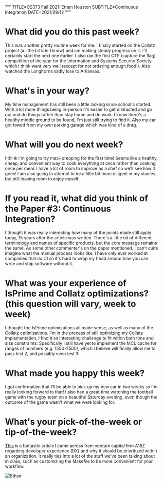 """
TITLE=CS373 Fall 2021: Ethan Houston
SUBTITLE=Continuous Integration
DATE=2021/09/12
"""

# What did you do this past week?
This was another pretty routine week for me. I finally started on the Collatz project (a little bit late I know) and am making steady progress on it. I'll certainly start the next one earlier. I also ran the first CTF (capture the flag) competition of the year for the Information and Systems Security Society which I think went very well (except for not ordering enough food!). Also watched the Longhorns sadly lose to Arkansas.
# What's in your way?
My time management has still been a little lacking since school's started. With a lot more things being in-person it's easier to get distracted and go out and do things rather than stay home and do work. I know there's a healthy middle ground to be found, I'm just still trying to find it. Also my car got towed from my own parking garage which was kind of a drag.
# What will you do next week?
I think I'm going to try meal-prepping for the first time! Seems like a healthy, cheap, and convenient way to cook everything at once rather than cooking once per meal. I have a lot of room to improve as a chef so we'll see how it goes! I am also going to attempt to be a little bit more diligent in my studies, but still leaving room to enjoy myself.
# If you read it, what did you think of the Paper #3: Continuous Integration?
I thought it was really interesting how many of the points made still apply today, 15 years after the article was written. There's a little bit of different terminology and names of specific products, but the core message remains the same. As some other commenter's on the paper mentioned, I can't quite imagine what the manual process looks like. I have only ever worked at companies that do CI so it's hard to wrap my head around how you can write and ship software without it.
# What was your experience of IsPrime and Collatz optimizations? (this question will vary, week to week)
I thought the IsPrime optimizations all made sense, as well as many of the Collatz optimizations. I'm in the process of still optimizing my Collatz implementation, I find it an interesting challenge to fit within both time and size constraints. Specifically I still have yet to implement the MCL cache for ranges of numbers (e.g. 1500-2500), which I believe will finally allow me to pass test 2, and possibly even test 3.
# What made you happy this week?
I got confirmation that I'll be able to pick up my new car in two weeks so I'm really looking forward to that! I also had a great time watching the football game with the rugby team on a beautiful Saturday evening, even though the outcome of the game wasn't what we were looking for.
# What's your pick-of-the-week or tip-of-the-week?
[This](https://future.a16z.com/the-case-for-developer-experience/?utm_medium=email&utm_source=newsletter&mkt_tok=MzgyLUpaQi03OTgAAAF_akGNs9l-U08bWuKQqOv_J9w_b1Q8YIuhbWUq1SIf9iBPbzd1A1x7Pzw9wXOABNMwUG54eOwD4_ArpWwiMKgZSB8Bk_4Z-mCCk7n_TRj6fQ) is a fantastic article I came across from venture capital firm A16Z regarding developer experience (DX) and why it should be prioritized within an organization. It really ties into a lot of the stuff we've been talking about in class, such as customizing the Makefile to be more convenient for your workflow.

![Ethan](../../../img/sarosa_small.jpg)